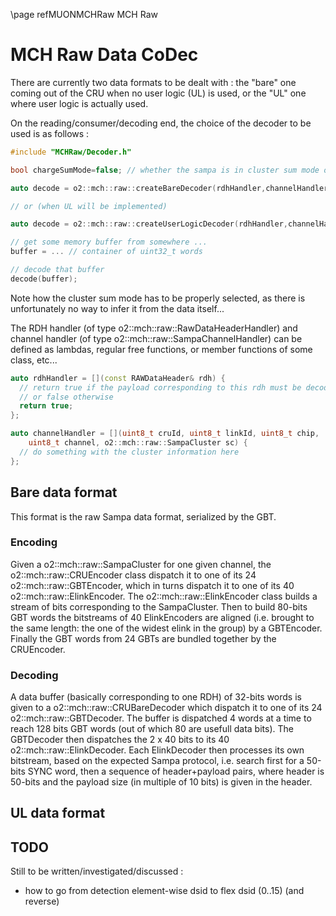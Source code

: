 \page refMUONMCHRaw MCH Raw

# MCH Raw Data CoDec

There are currently two data formats to be dealt with : the "bare" one coming out of the CRU when no user logic (UL) is used, or the "UL" one where user logic is actually used.

On the reading/consumer/decoding end, the choice of the decoder to be used is as follows :

```.cpp
#include "MCHRaw/Decoder.h"

bool chargeSumMode=false; // whether the sampa is in cluster sum mode or not

auto decode = o2::mch::raw::createBareDecoder(rdhHandler,channelHandler,chargeSumMode);

// or (when UL will be implemented)

auto decode = o2::mch::raw::createUserLogicDecoder(rdhHandler,channelHandler);

// get some memory buffer from somewhere ...
buffer = ... // container of uint32_t words

// decode that buffer
decode(buffer);

```

Note how the cluster sum mode has to be properly selected, as there is unfortunately no way to infer it from the data itself...

The RDH handler (of type o2::mch::raw::RawDataHeaderHandler) and channel handler (of type o2::mch::raw::SampaChannelHandler) can be defined as lambdas, regular free functions, or member functions of some class, etc...

```.cpp
auto rdhHandler = [](const RAWDataHeader& rdh) {
  // return true if the payload corresponding to this rdh must be decoded
  // or false otherwise
  return true;
};

auto channelHandler = [](uint8_t cruId, uint8_t linkId, uint8_t chip,
    uint8_t channel, o2::mch::raw::SampaCluster sc) {
  // do something with the cluster information here
};
```

## Bare data format

This format is the raw Sampa data format, serialized by the GBT.

### Encoding

Given a o2::mch::raw::SampaCluster for one given channel, the o2::mch::raw::CRUEncoder class dispatch it to one of its 24 o2::mch::raw::GBTEncoder, which in turns dispatch it to one of its 40 o2::mch::raw::ElinkEncoder. The o2::mch::raw::ElinkEncoder class builds a stream of bits corresponding to the SampaCluster.
Then to build 80-bits GBT words the bitstreams of 40 ElinkEncoders are aligned (i.e. brought to the same length: the one of the widest elink in the group) by a GBTEncoder. Finally the GBT words from 24 GBTs are bundled together by the CRUEncoder.

### Decoding

A data buffer (basically corresponding to one RDH) of 32-bits words is given to a o2::mch::raw::CRUBareDecoder which dispatch it to one of its 24 o2::mch::raw::GBTDecoder. The buffer is dispatched 4 words at a time to reach 128 bits GBT words (out of which 80 are usefull data bits). The GBTDecoder then dispatches the 2 x 40 bits to its 40 o2::mch::raw::ElinkDecoder. Each ElinkDecoder then processes its own bitstream, based on the expected Sampa protocol, i.e. search first for a 50-bits SYNC word, then a sequence of header+payload pairs, where header is 50-bits and the payload size (in multiple of 10 bits) is given in the header.

## UL data format

## TODO

Still to be written/investigated/discussed :

- how to go from detection element-wise dsid to flex dsid (0..15) (and reverse)
